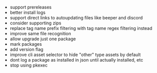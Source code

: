 - support prereleases
- better install logs
- support direct links to autoupdating files like beeper and discord
- consider supporting zips
- replace tag name prefix filtering with tag name regex filtering instead
- improve same file recognition
- allow upgrade just one package
- mark packages
- add version flag
- improve cli asset selector to hide "other" type assets by default
- dont log a package as installed in json until actually installed, etc
- stop using pkexec